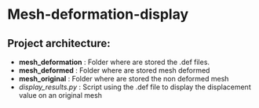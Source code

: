 # Mesh-deformation-display

## Project architecture:
- **mesh_deformation** : Folder where are stored the .def files. 
- **mesh_deformed** : Folder where are stored mesh deformed
- **mesh_original** : Folder where are stored the non deformed mesh
- *display_results.py* : Script using the .def file to display the displacement value on an original mesh  